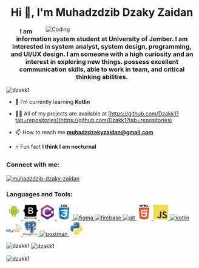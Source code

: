 <h1 align="center">Hi 👋, I'm Muhadzdzib Dzaky Zaidan</h1>
<img align="right" alt="Coding" Width="400" src="https://ruya.studio/assets/images/dev.webp">

<h3 align="center">I am information system student at University of Jember. I am interested in system analyst, system design, programming, and UI/UX design. I am someone with a high curiosity and an interest in exploring new things. possess excellent communication skills, able to work in team, and critical thinking abilities.</h3>

<p align="left"> <img src="https://komarev.com/ghpvc/?username=dzakk1&label=Profile%20views&color=f86f03&style=flat" alt="dzakk1" /> </p>

- 🌱 I’m currently learning **Kotlin**

- 👨‍💻 All of my projects are available at [https://github.com/Dzakk1?tab=repositories](https://github.com/Dzakk1?tab=repositories)

- 📫 How to reach me **muhadzdzakyzaidan@gmail.com**

- ⚡ Fun fact **I think I am nocturnal**

<h3 align="left">Connect with me:</h3>
<p align="left">
<a href="https://linkedin.com/in/muhadzdzib-dzaky-zaidan" target="blank"><img align="center" src="https://raw.githubusercontent.com/rahuldkjain/github-profile-readme-generator/master/src/images/icons/Social/linked-in-alt.svg" alt="muhadzdzib-dzaky-zaidan" height="30" width="40" /></a>
</p>

<h3 align="left">Languages and Tools:</h3>
<p align="left"> <a href="https://developer.android.com" target="_blank" rel="noreferrer"> <img src="https://raw.githubusercontent.com/devicons/devicon/master/icons/android/android-original-wordmark.svg" alt="android" width="40" height="40"/> </a> <a href="https://getbootstrap.com" target="_blank" rel="noreferrer"> <img src="https://raw.githubusercontent.com/devicons/devicon/master/icons/bootstrap/bootstrap-plain-wordmark.svg" alt="bootstrap" width="40" height="40"/> </a> <a href="https://www.w3schools.com/cs/" target="_blank" rel="noreferrer"> <img src="https://raw.githubusercontent.com/devicons/devicon/master/icons/csharp/csharp-original.svg" alt="csharp" width="40" height="40"/> </a> <a href="https://www.w3schools.com/css/" target="_blank" rel="noreferrer"> <img src="https://raw.githubusercontent.com/devicons/devicon/master/icons/css3/css3-original-wordmark.svg" alt="css3" width="40" height="40"/> </a> <a href="https://www.figma.com/" target="_blank" rel="noreferrer"> <img src="https://www.vectorlogo.zone/logos/figma/figma-icon.svg" alt="figma" width="40" height="40"/> </a> <a href="https://firebase.google.com/" target="_blank" rel="noreferrer"> <img src="https://www.vectorlogo.zone/logos/firebase/firebase-icon.svg" alt="firebase" width="40" height="40"/> </a> <a href="https://git-scm.com/" target="_blank" rel="noreferrer"> <img src="https://www.vectorlogo.zone/logos/git-scm/git-scm-icon.svg" alt="git" width="40" height="40"/> </a> <a href="https://www.w3.org/html/" target="_blank" rel="noreferrer"> <img src="https://raw.githubusercontent.com/devicons/devicon/master/icons/html5/html5-original-wordmark.svg" alt="html5" width="40" height="40"/> </a> <a href="https://developer.mozilla.org/en-US/docs/Web/JavaScript" target="_blank" rel="noreferrer"> <img src="https://raw.githubusercontent.com/devicons/devicon/master/icons/javascript/javascript-original.svg" alt="javascript" width="40" height="40"/> </a> <a href="https://kotlinlang.org" target="_blank" rel="noreferrer"> <img src="https://www.vectorlogo.zone/logos/kotlinlang/kotlinlang-icon.svg" alt="kotlin" width="40" height="40"/> </a> <a href="https://www.mysql.com/" target="_blank" rel="noreferrer"> <img src="https://raw.githubusercontent.com/devicons/devicon/master/icons/mysql/mysql-original-wordmark.svg" alt="mysql" width="40" height="40"/> </a> <a href="https://www.postgresql.org" target="_blank" rel="noreferrer"> <img src="https://raw.githubusercontent.com/devicons/devicon/master/icons/postgresql/postgresql-original-wordmark.svg" alt="postgresql" width="40" height="40"/> </a> <a href="https://postman.com" target="_blank" rel="noreferrer"> <img src="https://www.vectorlogo.zone/logos/getpostman/getpostman-icon.svg" alt="postman" width="40" height="40"/> </a> <a href="https://www.python.org" target="_blank" rel="noreferrer"> <img src="https://raw.githubusercontent.com/devicons/devicon/master/icons/python/python-original.svg" alt="python" width="40" height="40"/> </a> </p>

<p><img align="left" src="https://github-readme-stats.vercel.app/api/top-langs?username=dzakk1&show_icons=true&theme=tokyonight&locale=en&layout=compact" alt="dzakk1" /></p>

<p>&nbsp;<img align="center" src="https://github-readme-stats.vercel.app/api?username=dzakk1&show_icons=true&theme=tokyonight&locale=en" alt="dzakk1" /></p>

<p><img align="center" src="https://github-readme-streak-stats.herokuapp.com/?user=dzakk1&theme=dark" alt="dzakk1" /></p>
